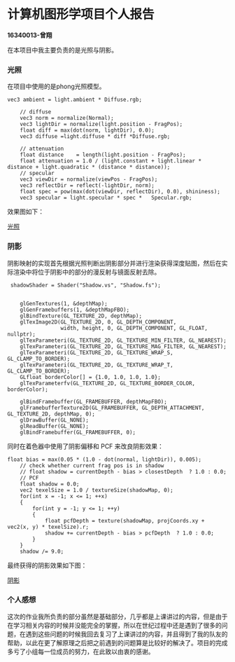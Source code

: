 # 计算机图形学项目个人报告

**16340013-曾翔**

在本项目中我主要负责的是光照与阴影。

### 光照

在项目中使用的是phong光照模型。

```
vec3 ambient = light.ambient * Diffuse.rgb;
  	
    // diffuse 
    vec3 norm = normalize(Normal);
    vec3 lightDir = normalize(light.position - FragPos);
    float diff = max(dot(norm, lightDir), 0.0);
    vec3 diffuse =light.diffuse * diff *Diffuse.rgb;  
      
    // attenuation
    float distance    = length(light.position - FragPos);
    float attenuation = 1.0 / (light.constant + light.linear * distance + light.quadratic * (distance * distance));    
	// specular
    vec3 viewDir = normalize(viewPos - FragPos);
    vec3 reflectDir = reflect(-lightDir, norm);  
    float spec = pow(max(dot(viewDir, reflectDir), 0.0), shininess);
    vec3 specular = light.specular * spec *   Specular.rgb;  
```

效果图如下：

[光照](https://github.com/cg-final-project/CG_Final/blob/master/doc/images/%E5%85%89%E7%85%A7.jpg)

### 阴影

阴影映射的实现首先根据光照判断出阴影部分并进行渲染获得深度贴图，然后在实际渲染中将位于阴影中的部分的漫反射与镜面反射去除。

```
 shadowShader = Shader("Shadow.vs", "Shadow.fs");


    glGenTextures(1, &depthMap);
    glGenFramebuffers(1, &depthMapFBO);
    glBindTexture(GL_TEXTURE_2D, depthMap);
    glTexImage2D(GL_TEXTURE_2D, 0, GL_DEPTH_COMPONENT,
                 width, height, 0, GL_DEPTH_COMPONENT, GL_FLOAT, nullptr);
    glTexParameteri(GL_TEXTURE_2D, GL_TEXTURE_MIN_FILTER, GL_NEAREST);
    glTexParameteri(GL_TEXTURE_2D, GL_TEXTURE_MAG_FILTER, GL_NEAREST);
    glTexParameteri(GL_TEXTURE_2D, GL_TEXTURE_WRAP_S, GL_CLAMP_TO_BORDER);
    glTexParameteri(GL_TEXTURE_2D, GL_TEXTURE_WRAP_T, GL_CLAMP_TO_BORDER);
    GLfloat borderColor[] = {1.0, 1.0, 1.0, 1.0};
    glTexParameterfv(GL_TEXTURE_2D, GL_TEXTURE_BORDER_COLOR, borderColor);

    glBindFramebuffer(GL_FRAMEBUFFER, depthMapFBO);
    glFramebufferTexture2D(GL_FRAMEBUFFER, GL_DEPTH_ATTACHMENT, GL_TEXTURE_2D, depthMap, 0);
    glDrawBuffer(GL_NONE);
    glReadBuffer(GL_NONE);
    glBindFramebuffer(GL_FRAMEBUFFER, 0);
```

同时在着色器中使用了阴影偏移和 PCF 来改良阴影效果：

```
float bias = max(0.05 * (1.0 - dot(normal, lightDir)), 0.005);
    // check whether current frag pos is in shadow
    // float shadow = currentDepth - bias > closestDepth  ? 1.0 : 0.0;
    // PCF
    float shadow = 0.0;
    vec2 texelSize = 1.0 / textureSize(shadowMap, 0);
    for(int x = -1; x <= 1; ++x)
    {
        for(int y = -1; y <= 1; ++y)
        {
            float pcfDepth = texture(shadowMap, projCoords.xy + vec2(x, y) * texelSize).r; 
            shadow += currentDepth - bias > pcfDepth  ? 1.0 : 0.0;        
        }    
    }
    shadow /= 9.0;
```

最终获得的阴影效果如下图：

[阴影](https://github.com/cg-final-project/CG_Final/blob/master/doc/images/%E9%98%B4%E5%BD%B1%E6%95%88%E6%9E%9C.jpg)

### 个人感想

这次的作业我所负责的部分虽然是基础部分，几乎都是上课讲过的内容，但是由于在学习相关内容的时候并没能完全的掌握，所以在世纪过程中还是遇到了很多的问题，在遇到这些问题的时候我回去复习了上课讲过的内容，并且得到了我的队友的帮助，以此在更了解原理之后把之前遇到的问题算是比较好的解决了。项目的完成多亏了小组每一位成员的努力，在此致以由衷的感谢。

